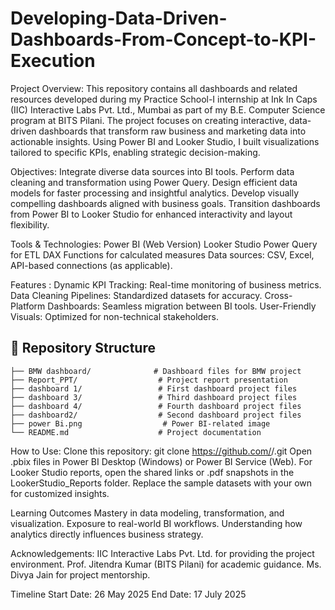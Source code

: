 # Developing-Data-Driven-Dashboards-From-Concept-to-KPI-Execution
Project Overview:
This repository contains all dashboards and related resources developed during my Practice School-I internship at Ink In Caps (IIC) Interactive Labs Pvt. Ltd., Mumbai as part of my B.E. Computer Science program at BITS Pilani.
The project focuses on creating interactive, data-driven dashboards that transform raw business and marketing data into actionable insights. Using Power BI and Looker Studio, I built visualizations tailored to specific KPIs, enabling strategic decision-making.

Objectives:
Integrate diverse data sources into BI tools.
Perform data cleaning and transformation using Power Query.
Design efficient data models for faster processing and insightful analytics.
Develop visually compelling dashboards aligned with business goals.
Transition dashboards from Power BI to Looker Studio for enhanced interactivity and layout flexibility.

Tools & Technologies:
Power BI (Web Version)
Looker Studio
Power Query for ETL
DAX Functions for calculated measures
Data sources: CSV, Excel, API-based connections (as applicable).

Features :
Dynamic KPI Tracking: Real-time monitoring of business metrics.
Data Cleaning Pipelines: Standardized datasets for accuracy.
Cross-Platform Dashboards: Seamless migration between BI tools.
User-Friendly Visuals: Optimized for non-technical stakeholders.

## 📂 Repository Structure  
```plaintext
├── BMW dashboard/              # Dashboard files for BMW project
├── Report_PPT/                  # Project report presentation
├── dashboard 1/                 # First dashboard project files
├── dashboard 3/                 # Third dashboard project files
├── dashboard 4/                 # Fourth dashboard project files
├── dashboard2/                  # Second dashboard project files
├── power Bi.png                  # Power BI-related image
└── README.md                    # Project documentation
```

How to Use:
Clone this repository:
git clone https://github.com/<your-username>/<repo-name>.git
Open .pbix files in Power BI Desktop (Windows) or Power BI Service (Web).
For Looker Studio reports, open the shared links or .pdf snapshots in the LookerStudio_Reports folder.
Replace the sample datasets with your own for customized insights.

Learning Outcomes
Mastery in data modeling, transformation, and visualization.
Exposure to real-world BI workflows.
Understanding how analytics directly influences business strategy.

Acknowledgements:
IIC Interactive Labs Pvt. Ltd. for providing the project environment.
Prof. Jitendra Kumar (BITS Pilani) for academic guidance.
Ms. Divya Jain for project mentorship.

Timeline
Start Date: 26 May 2025
End Date: 17 July 2025






